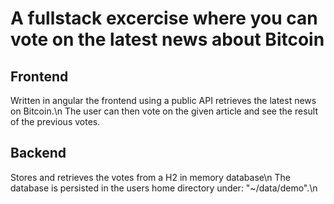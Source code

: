 # A fullstack excercise where you can vote on the latest news about Bitcoin
## Frontend 
Written in angular the frontend using a public API retrieves the latest news on Bitcoin.\n
The user can then vote on the given article and see the result of the previous votes.

## Backend
Stores and retrieves the votes from a H2 in memory database\n
The database is persisted in the users home directory under: "~/data/demo".\n

